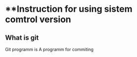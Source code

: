# **Instruction for using sistem comtrol version

## What is git

Git programm is 
A programm for commiting